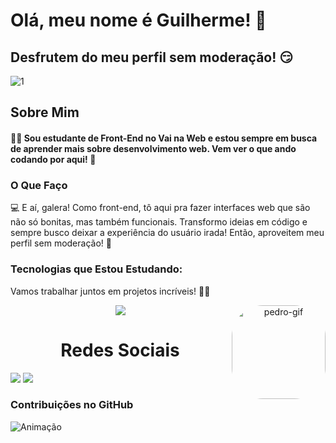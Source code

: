 # Olá, meu nome é Guilherme! 👋
## Desfrutem do meu perfil sem moderação! 😏

 ![1](https://user-images.githubusercontent.com/74038190/225813708-98b745f2-7d22-48cf-9150-083f1b00d6c9.gif)

 ## Sobre Mim
#### 🧑‍💻 Sou estudante de Front-End no Vai na Web e estou sempre em busca de aprender mais sobre desenvolvimento web. Vem ver o que ando codando por aqui! 🚀

### O Que Faço

💻 E aí, galera! Como front-end, tô aqui pra fazer interfaces web que são não só bonitas, mas também funcionais. Transformo ideias em código e sempre busco deixar a experiência do usuário irada! Então, aproveitem meu perfil sem moderação! 🚀

### Tecnologias que Estou Estudando:

Vamos trabalhar juntos em projetos incríveis! 👨‍💻

   <p align="center">
  <a href="https://go-skill-icons.vercel.app/">
<img src="https://skillicons.dev/icons?i=html,css,js,nodejs,react,vue,netlify,"/>
  </a>
 <img align="right" alt="pedro-gif" height="150" style="border-radius:50px;" src="https://i.pinimg.com/originals/8c/b4/88/8cb48892e3fa929efdab85b19eb31c90.gif">
</p>

### 
<h1 align="center">Redes Sociais</h1>

<a href="https://www.instagram.com/crf_guichapo/" target="_blank"><img src="https://img.shields.io/badge/-Instagram-%23E4405F?style=for-the-badge&logo=instagram&logoColor=white" target="_blank"></a>
<a href="https://www.linkedin.com/in/guilherme-corr%C3%AAa-b7714935b/" target="_blank"><img src="https://img.shields.io/badge/-LinkedIn-%230077B5?style=for-the-badge&logo=linkedin&logoColor=white" target="_blank"></a>

### Contribuições no GitHub
![Animação](https://github.com/LuigiGF/LuigiGF/blob/output/github-contribution-grid-snake.svg)


